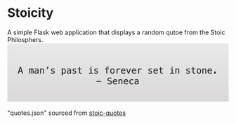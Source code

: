 # Stoicity
A simple Flask web application that displays a random qutoe from the Stoic Philosphers.
![v1.0](img/v1.0.png)

"quotes.json" sourced from [stoic-quotes](https://github.com/benhoneywill/stoic-quotes)